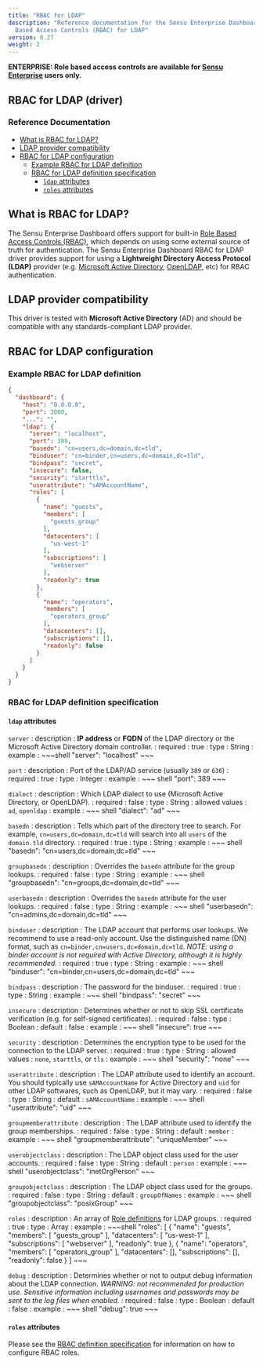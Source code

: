 ```yaml
---
title: "RBAC for LDAP"
description: "Reference documentation for the Sensu Enterprise Dashboard Role
  Based Access Controls (RBAC) for LDAP"
version: 0.27
weight: 2
---
```


**ENTERPRISE: Role based access controls are available for [Sensu Enterprise][5]
users only.**

## RBAC for LDAP (driver)

### Reference Documentation

- [What is RBAC for LDAP?](#what-is-rbac-for-ldap)
- [LDAP provider compatibility](#ldap-provider-compatibility)
- [RBAC for LDAP configuration](#rbac-for-ldap-configuration)
  - [Example RBAC for LDAP definition](#example-rbac-for-ldap-definition)
  - [RBAC for LDAP definition specification](#rbac-for-ldap-definition-specification)
    - [`ldap` attributes](#ldap-attributes)
    - [`roles` attributes](#roles-attributes)

## What is RBAC for LDAP?

The Sensu Enterprise Dashboard offers support for built-in [Role Based Access
Controls (RBAC)][0], which depends on using some external source of truth for
authentication. The Sensu Enterprise Dashboard RBAC for LDAP driver provides
support for using a **Lightweight Directory Access Protocol (LDAP)** provider
(e.g. [Microsoft Active Directory][1], [OpenLDAP][2], etc) for RBAC
authentication.

## LDAP provider compatibility

This driver is tested with **Microsoft Active Directory** (AD) and should be
compatible with any standards-compliant LDAP provider.

## RBAC for LDAP configuration

### Example RBAC for LDAP definition

~~~ json
{
  "dashboard": {
    "host": "0.0.0.0",
    "port": 3000,
    "...": "",
    "ldap": {
      "server": "localhost",
      "port": 389,
      "basedn": "cn=users,dc=domain,dc=tld",
      "binduser": "cn=binder,cn=users,dc=domain,dc=tld",
      "bindpass": "secret",
      "insecure": false,
      "security": "starttls",
      "userattribute": "sAMAccountName",
      "roles": [
        {
          "name": "guests",
          "members": [
            "guests_group"
          ],
          "datacenters": [
            "us-west-1"
          ],
          "subscriptions": [
            "webserver"
          ],
          "readonly": true
        },
        {
          "name": "operators",
          "members": [
            "operators_group"
          ],
          "datacenters": [],
          "subscriptions": [],
          "readonly": false
        }
      ]
    }
  }
}
~~~

### RBAC for LDAP definition specification

#### `ldap` attributes

`server`
: description
  : **IP address** or **FQDN** of the LDAP directory or the Microsoft Active
    Directory domain controller.
: required
  : true
: type
  : String
: example
  : ~~~shell
    "server": "localhost"
    ~~~

`port`
: description
  : Port of the LDAP/AD service (usually `389` or `636`)
: required
  : true
: type
  : Integer
: example
  : ~~~ shell
    "port": 389
    ~~~

`dialect`
: description
  : Which LDAP dialect to use (Microsoft Active Directory, or OpenLDAP).
: required
  : false
: type
  : String
: allowed values
  : `ad`, `openldap`
: example
  : ~~~ shell
    "dialect": "ad"
    ~~~

`basedn`
: description
  : Tells which part of the directory tree to search. For example,
    `cn=users,dc=domain,dc=tld` will search into all `users` of the
    `domain.tld` directory.
: required
  : true
: type
  : String
: example
  : ~~~ shell
    "basedn": "cn=users,dc=domain,dc=tld"
    ~~~

`groupbasedn`
: description
  : Overrides the `basedn` attribute for the group lookups.
: required
  : false
: type
  : String
: example
  : ~~~ shell
    "groupbasedn": "cn=groups,dc=domain,dc=tld"
    ~~~

`userbasedn`
: description
  : Overrides the `basedn` attribute for the user lookups.
: required
  : false
: type
  : String
: example
  : ~~~ shell
    "userbasedn": "cn=admins,dc=domain,dc=tld"
    ~~~

`binduser`
: description
  : The LDAP account that performs user lookups. We recommend to
    use a read-only account. Use the distinguished name (DN) format,
    such as `cn=binder,cn=users,dc=domain,dc=tld`.
    _NOTE: using a binder account is not required with Active Directory,
    although it is highly recommended._
: required
  : true
: type
  : String
: example
  : ~~~ shell
    "binduser": "cn=binder,cn=users,dc=domain,dc=tld"
    ~~~

`bindpass`
: description
  : The password for the binduser.
: required
  : true
: type
  : String
: example
  : ~~~ shell
    "bindpass": "secret"
    ~~~

`insecure`
: description
  : Determines whether or not to skip SSL certificate verification (e.g. for
    self-signed certificates).
: required
  : false
: type
  : Boolean
: default
  : false
: example
  : ~~~ shell
    "insecure": true
    ~~~

`security`
: description
  : Determines the encryption type to be used for the connection to the LDAP
    server.
: required
  : true
: type
  : String
: allowed values
  : `none`, `starttls`, or `tls`
: example
  : ~~~ shell
    "security": "none"
    ~~~

`userattribute`
: description
  : The LDAP attribute used to identify an account. You should typically use
    `sAMAccountName` for Active Directory and `uid` for other LDAP softwares,
    such as OpenLDAP, but it may vary.
: required
  : false
: type
  : String
: default
  : `sAMAccountName`
: example
  : ~~~ shell
    "userattribute": "uid"
    ~~~

`groupmemberattribute`
: description
  : The LDAP attribute used to identify the group memberships.
: required
  : false
: type
  : String
: default
  : `member`
: example
  : ~~~ shell
    "groupmemberattribute": "uniqueMember"
    ~~~

`userobjectclass`
: description
  : The LDAP object class used for the user accounts.
: required
  : false
: type
  : String
: default
  : `person`
: example
  : ~~~ shell
    "userobjectclass": "inetOrgPerson"
    ~~~

`groupobjectclass`
: description
  : The LDAP object class used for the groups.
: required
  : false
: type
  : String
: default
  : `groupOfNames`
: example
  : ~~~ shell
    "groupobjectclass": "posixGroup"
    ~~~

`roles`
: description
  : An array of [Role definitions][3] for LDAP groups.
: required
  : true
: type
  : Array
: example
  : ~~~shell
    "roles": [
      {
        "name": "guests",
        "members": [
          "guests_group"
        ],
        "datacenters": [
          "us-west-1"
        ],
        "subscriptions": [
          "webserver"
        ],
        "readonly": true
      },
      {
        "name": "operators",
        "members": [
          "operators_group"
        ],
        "datacenters": [],
        "subscriptions": [],
        "readonly": false
      }
    ]
    ~~~

`debug`
: description
  : Determines whether or not to output debug information about the LDAP
    connection.
    _WARNING: not recommended for production use. Sensitive information
    including usernames and passwords may be sent to the log files when
    enabled._
: required
  : false
: type
  : Boolean
: default
  : false
: example
  : ~~~ shell
    "debug": true
    ~~~


#### `roles` attributes

Please see the [RBAC definition specification][4] for information on how to
configure RBAC roles.

[?]:  #
[0]:  overview.html
[1]:  https://msdn.microsoft.com/en-us/library/aa362244(v=vs.85).aspx
[2]:  http://www.openldap.org/
[3]:  #roles-attributes
[4]:  overview.html#roles-attributes
[5]:  /enterprise 
